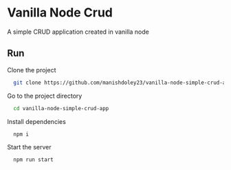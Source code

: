 # Vanilla Node Crud

A simple CRUD application created in vanilla node

## Run

Clone the project

```bash
  git clone https://github.com/manishdoley23/vanilla-node-simple-crud-app
```

Go to the project directory

```bash
  cd vanilla-node-simple-crud-app
```

Install dependencies

```bash
  npm i
```

Start the server

```bash
  npm run start
```
